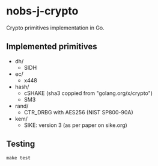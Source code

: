 # nobs-j-crypto

Crypto primitives implementation in Go.

## Implemented primitives
* dh/
    - SIDH
* ec/
    - x448
* hash/
    - cSHAKE (sha3 coppied from "golang.org/x/crypto")
    - SM3
* rand/
    - CTR_DRBG with AES256 (NIST SP800-90A)
* kem/
    - SIKE: version 3 (as per paper on sike.org)
    
## Testing
```
make test
```